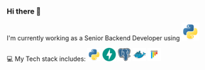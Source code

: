 ### Hi there 👋

I'm currently working as a Senior Backend Developer using <code><img height="40" src="https://github.com/devicons/devicon/blob/master/icons/python/python-original.svg"></code>

💻 My Tech stack includes:
<code><img height="30" src="https://github.com/devicons/devicon/blob/master/icons/python/python-original.svg"></code>
<code><img height="30" src="https://github.com/devicons/devicon/blob/master/icons/fastapi/fastapi-original.svg"></code>
<code><img height="30" src="https://github.com/devicons/devicon/blob/master/icons/postgresql/postgresql-original.svg"></code>
<code><img height="30" src="https://github.com/devicons/devicon/blob/master/icons/docker/docker-original.svg"></code>
<code><img height="30" src="https://github.com/devicons/devicon/blob/master/icons/pytest/pytest-original.svg"></code>
